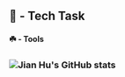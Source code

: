 <h2> 🍁 - Tech Task </h4>

<h4> ☘️ - Tools <h3>



![Jian Hu's GitHub stats](https://github-readme-stats.vercel.app/api?username=TheDmitryY&show_icons=true)

<!-- [![Top Langs](https://github-readme-stats.vercel.app/api/top-langs/?username=TheDmitry)](https://github.com/anuraghazra/github-readme-stats)



